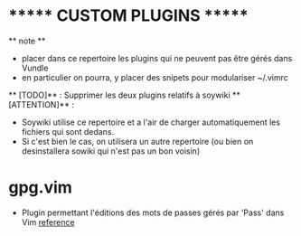 ***** CUSTOM PLUGINS *****
=========================

** note **

  - placer dans ce repertoire les plugins qui ne peuvent pas être gérés dans Vundle
  - en particulier on pourra, y placer des snipets pour modulariser ~/.vimrc

** [TODO]** : Supprimer les deux plugins relatifs à soywiki
** [ATTENTION]** : 
  - Soywiki utilise ce repertoire et a l'air de charger automatiquement les fichiers qui sont dedans.
  - Si c'est bien le cas, on utilisera un autre repertoire (ou bien on desinstallera sowiki qui n'est pas un bon voisin) 


# gpg.vim
  - Plugin permettant l'éditions des mots de passes gérés par 'Pass' dans Vim [reference](https://github.com/peff/pass)


